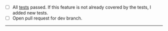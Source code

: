 - [ ] All [tests](https://github.com/jfrog/jfrog-visual-studio-extension/actions/workflows/tests.yml) passed. If this feature is not already covered by the tests, I added new tests.
- [ ] Open pull request for dev branch.
-----